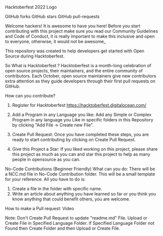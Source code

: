 Hacktoberfest 2022
Logo

GitHub forks GitHub stars GitHub pull-requests

Welcome hackers! It is awesome to have you here! Before you start contributing with this project make sure you read our Community Guidelines and Code of Conduct, it is really important to make this inclusive and open to everyone, otherwise, it would not be awesome_

This repository was created to help developers get started with Open Source during Hacktoberfest.

So What is Hacktoberfest ?
Hacktoberfest is a month-long celebration of open source projects, their maintainers, and the entire community of contributors. Each October, open source maintainers give new contributors extra attention as they guide developers through their first pull requests on GitHub.

How can you contribute?
1. Register for Hacktoberfest
https://hacktoberfest.digitalocean.com/
2. Add a Program in any Language you like:
Add any Simple or Complex Program in any language you Like in specific folders in this Repository by clicking "Add File -> Create new File".

3. Create Pull Request:
Once you have completed these steps, you are ready to start contributing by clicking on Create Pull Request.

4. Give this Project a Star:
If you liked working on this project, please share this project as much as you can and star this project to help as many people in opensource as you can.

No-Code Contributions (Beginner Friendly)
What can you do:
There will be a NCC.md file in No-Code Contribution folder.
This will be a small template for your reference. All you have to do is:

1. Create a file in the folder with specific name.
2. Write an article about anything you have learned so far or
you think you know anything that could benefit others, you are welcome.

How to make a Pull request:
Video

Note:
Don't Create Pull Request to update "readme.md" File.
Upload or Create File in Specified Language Folder.
If Specified Language Folder not Found then Create Folder and then Upload or Create File.
